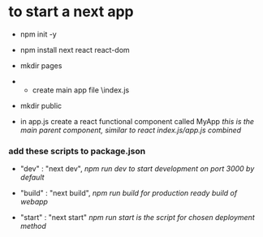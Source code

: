 # to start a next app

- npm init -y
- npm install next react react-dom

- mkdir pages
- - create main app file \index.js
- mkdir public

- in app.js create a react functional component called MyApp
  <i>this is the main parent component, similar to react index.js/app.js combined</i>

### add these scripts to package.json

- "dev" : "next dev",
  <i>npm run dev to start development on port 3000 by default</i>

- "build" : "next build",
  <i>npm run build for production ready build of webapp</i>

- "start" : "next start"
  <i>npm run start is the script for chosen deployment method</i>
